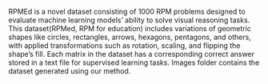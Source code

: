 RPMEd is a novel dataset consisting of 1000 RPM problems designed to evaluate machine learning models’ ability to solve visual reasoning
tasks. This dataset(RPMed, RPM for education) includes variations of geometric shapes like circles, rectangles, arrows, hexagons,
pentagons, and others, with applied transformations such as rotation, scaling, and flipping the shape’s fill. Each matrix in the dataset
has a corresponding correct answer stored in a text file for supervised learning tasks. Images folder contains the dataset generated using our method.
 
